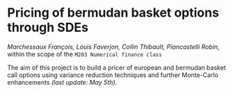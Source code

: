 # Pricing of bermudan basket options through SDEs
*Marchessaux François, Louis Faverjon, Collin Thibault, Piancastelli Robin*, within the scope of the ```M203 Numerical finance class```

The aim of this project is to build a pricer of european and bermudan basket call options using variance reduction techniques and further Monte-Carlo enhancements *(last update: May 5th)*.
